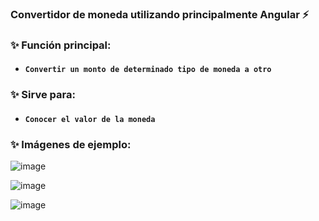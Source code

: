 ### Convertidor de moneda utilizando principalmente Angular ⚡

### ✨ Función principal:
* #### **`Convertir un monto de determinado tipo de moneda a otro`** 

### ✨ Sirve para:
* #### **`Conocer el valor de la moneda`** 

### ✨ Imágenes de ejemplo:

![image](https://user-images.githubusercontent.com/64493715/136110030-aea701e4-b5b0-4998-948f-7682bc3c2c6e.png)


![image](https://user-images.githubusercontent.com/64493715/136109901-46c78c7b-87d8-4fb7-bc64-cdfb6d99a4e6.png)


![image](https://user-images.githubusercontent.com/64493715/136109822-6d94d756-f6bf-43ea-a7fd-eacc5549ec7f.png)

